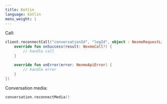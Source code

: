 ```yaml
---
title: Kotlin
language: kotlin
menu_weight: 1
---
```


Call:

```kotlin
client.reconnectCall("conversationId", "legId", object : NexmoRequestListener<NexmoCall> {
    override fun onSuccess(result: NexmoCall?) {
        // handle call
    }

    override fun onError(error: NexmoApiError) {
        // handle error
    }
})
```

Conversation media:

```kotlin
conversation.reconnectMedia()
```